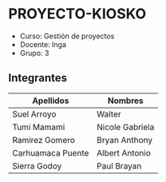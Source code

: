 # PROYECTO-KIOSKO
- Curso: Gestión de proyectos
- Docente: Inga
- Grupo: 3

## Integrantes

| Apellidos | Nombres |
| ------ | ------ |
| Suel Arroyo | Walter |
| Tumi Mamami | Nicole Gabriela |
| Ramirez Gomero | Bryan Anthony |
| Carhuamaca Puente | Albert Antonio |
| Sierra Godoy | Paul Brayan |
